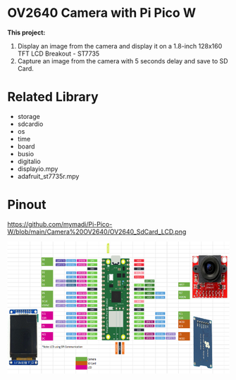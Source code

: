 # OV2640 Camera with Pi Pico W

**This project:**
1) Display an image from the camera and display it on a 1.8-inch 128x160 TFT LCD Breakout - ST7735
2) Capture an image from the camera with 5 seconds delay and save to SD Card.

# Related Library
- storage
- sdcardio
- os
- time
- board
- busio
- digitalio
- displayio.mpy
- adafruit_st7735r.mpy

# Pinout
https://github.com/mymadi/Pi-Pico-W/blob/main/Camera%20OV2640/OV2640_SdCard_LCD.png

<img src="https://github.com/mymadi/Pi-Pico-W/blob/main/Camera%20OV2640/OV2640_SdCard_LCD.png" width="600" height="300" alt="Pinout">
